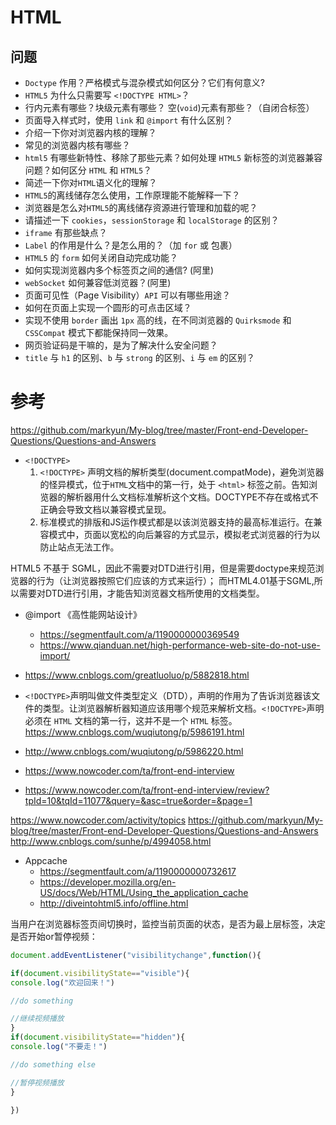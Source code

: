 # HTML

## 问题

- `Doctype` 作用？严格模式与混杂模式如何区分？它们有何意义?
- `HTML5` 为什么只需要写 `<!DOCTYPE HTML>`？
- 行内元素有哪些？块级元素有哪些？ 空(`void`)元素有那些？（自闭合标签）
- 页面导入样式时，使用 `link` 和 `@import` 有什么区别？
- 介绍一下你对浏览器内核的理解？
- 常见的浏览器内核有哪些？
- `html5` 有哪些新特性、移除了那些元素？如何处理 `HTML5` 新标签的浏览器兼容问题？如何区分 `HTML` 和 `HTML5`？
- 简述一下你对`HTML`语义化的理解？
- `HTML5`的离线储存怎么使用，工作原理能不能解释一下？
- 浏览器是怎么对`HTML5`的离线储存资源进行管理和加载的呢？
- 请描述一下 `cookies`，`sessionStorage` 和 `localStorage` 的区别？
- `iframe` 有那些缺点？
- `Label` 的作用是什么？是怎么用的？（加 `for` 或 包裹）
- `HTML5` 的 `form` 如何关闭自动完成功能？
- 如何实现浏览器内多个标签页之间的通信? (阿里)
- `webSocket` 如何兼容低浏览器？(阿里)
- 页面可见性（Page Visibility）`API` 可以有哪些用途？
- 如何在页面上实现一个圆形的可点击区域？
- 实现不使用 `border` 画出 `1px` 高的线，在不同浏览器的 `Quirksmode` 和 `CSSCompat` 模式下都能保持同一效果。
- 网页验证码是干嘛的，是为了解决什么安全问题？
- `title` 与 `h1` 的区别、`b` 与 `strong` 的区别、`i` 与 `em` 的区别？


# 参考

https://github.com/markyun/My-blog/tree/master/Front-end-Developer-Questions/Questions-and-Answers

- `<!DOCTYPE>`
  1. `<!DOCTYPE>` 声明文档的解析类型(document.compatMode)，避免浏览器的怪异模式，位于`HTML`文档中的第一行，处于 `<html>` 标签之前。告知浏览器的解析器用什么文档标准解析这个文档。DOCTYPE不存在或格式不正确会导致文档以兼容模式呈现。
  2. 标准模式的排版和JS运作模式都是以该浏览器支持的最高标准运行。在兼容模式中，页面以宽松的向后兼容的方式显示，模拟老式浏览器的行为以防止站点无法工作。

HTML5 不基于 SGML，因此不需要对DTD进行引用，但是需要doctype来规范浏览器的行为（让浏览器按照它们应该的方式来运行）；
而HTML4.01基于SGML,所以需要对DTD进行引用，才能告知浏览器文档所使用的文档类型。

- @import 《高性能网站设计》
  - https://segmentfault.com/a/1190000000369549
  - https://www.qianduan.net/high-performance-web-site-do-not-use-import/

- https://www.cnblogs.com/greatluoluo/p/5882818.html

- `<!DOCTYPE>`声明叫做文件类型定义（DTD），声明的作用为了告诉浏览器该文件的类型。让浏览器解析器知道应该用哪个规范来解析文档。`<!DOCTYPE>`声明必须在 `HTML` 文档的第一行，这并不是一个 `HTML` 标签。
  https://www.cnblogs.com/wuqiutong/p/5986191.html
- http://www.cnblogs.com/wuqiutong/p/5986220.html


- https://www.nowcoder.com/ta/front-end-interview
- https://www.nowcoder.com/ta/front-end-interview/review?tpId=10&tqId=11077&query=&asc=true&order=&page=1


https://www.nowcoder.com/activity/topics
https://github.com/markyun/My-blog/tree/master/Front-end-Developer-Questions/Questions-and-Answers
http://www.cnblogs.com/sunhe/p/4994058.html

- Appcache
  - https://segmentfault.com/a/1190000000732617
  - https://developer.mozilla.org/en-US/docs/Web/HTML/Using_the_application_cache
  - http://diveintohtml5.info/offline.html

当用户在浏览器标签页间切换时，监控当前页面的状态，是否为最上层标签，决定是否开始or暂停视频：

```js
document.addEventListener("visibilitychange",function(){

if(document.visibilityState=="visible"){
console.log("欢迎回来！")

//do something

//继续视频播放
}
if(document.visibilityState=="hidden"){
console.log("不要走！")

//do something else

//暂停视频播放
}

})
```


